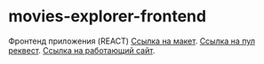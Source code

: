 # movies-explorer-frontend
Фронтенд приложения (REACT)
[Ссылка на макет](https://disk.yandex.ru/d/Js1PWc0dSh-uyQ).
[Ссылка на пул реквест](https://github.com/Kepova/movies-explorer-frontend/pull/3#issue-1396211046).
[Ссылка на работающий сайт](https://kepova.nomoredomains.sbs/movies).